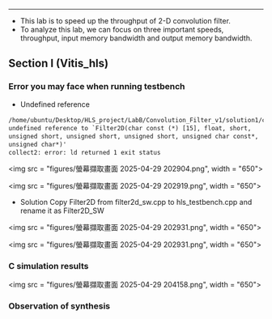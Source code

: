 
---
* This lab is to speed up the throughput of 2-D convolution filter.
* To analyze this lab, we can focus on three important speeds, throughput, input memory bandwidth and output memory bandwidth.


## Section I (Vitis_hls)
### Error you may face when running testbench

* Undefined reference

``` 
/home/ubuntu/Desktop/HLS_project/LabB/Convolution_Filter_v1/solution1/csim/build/../../../hls_testbench.cpp:154: undefined reference to `Filter2D(char const (*) [15], float, short, unsigned short, unsigned short, unsigned short, unsigned char const*, unsigned char*)'
collect2: error: ld returned 1 exit status
```

<img src = "figures/螢幕擷取畫面 2025-04-29 202904.png", width = "650">

<img src = "figures/螢幕擷取畫面 2025-04-29 202919.png", width = "650">

* Solution
	Copy Filter2D from filter2d_sw.cpp to hls_testbench.cpp and rename it as Filter2D_SW

<img src = "figures/螢幕擷取畫面 2025-04-29 202931.png", width = "650">

<img src = "figures/螢幕擷取畫面 2025-04-29 202931.png", width = "650">

### C simulation results

<img src = "figures/螢幕擷取畫面 2025-04-29 204158.png", width = "650">

### Observation of synthesis

